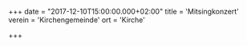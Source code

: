 +++
date = "2017-12-10T15:00:00.000+02:00"
title = 'Mitsingkonzert'
verein = 'Kirchengemeinde'
ort = 'Kirche'

+++

      